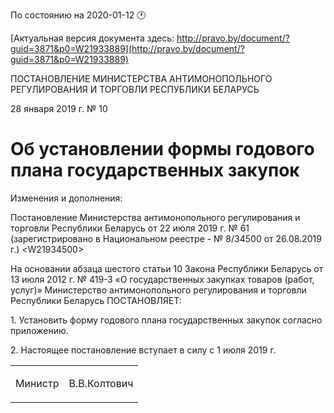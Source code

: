 По состоянию на 2020-01-12 &#x1F550;

[Актуальная версия документа здесь: http://pravo.by/document/?guid=3871&p0=W21933889](http://pravo.by/document/?guid=3871&p0=W21933889)

<p>ПОСТАНОВЛЕНИЕ МИНИСТЕРСТВА АНТИМОНОПОЛЬНОГО РЕГУЛИРОВАНИЯ И ТОРГОВЛИ РЕСПУБЛИКИ БЕЛАРУСЬ</p>
<p>28 января 2019 г. № 10</p>
<h1>Об установлении формы годового плана государственных закупок</h1>
<p>Изменения и дополнения:</p>
<p>Постановление Министерства антимонопольного регулирования и торговли Республики Беларусь от 22 июля 2019 г. № 61 (зарегистрировано в Национальном реестре - № 8/34500 от 26.08.2019 г.) &lt;W21934500&gt;</p>
<p></p>
<p>На основании абзаца шестого статьи 10 Закона Республики Беларусь от 13 июля 2012 г. № 419-З «О государственных закупках товаров (работ, услуг)» Министерство антимонопольного регулирования и торговли Республики Беларусь ПОСТАНОВЛЯЕТ:</p>
<p>1. Установить форму годового плана государственных закупок согласно приложению.</p>
<p>2. Настоящее постановление вступает в силу с 1 июля 2019 г.</p>
<p></p>
<table><tr>
<td><p>Министр</p></td>
<td><p>В.В.Колтович</p></td>
</tr></table>
<p></p>